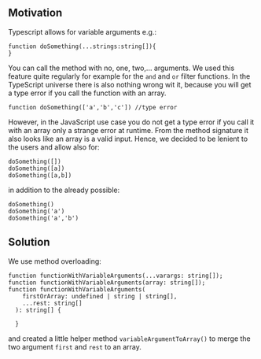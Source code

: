 ## Motivation

Typescript allows for variable arguments e.g.:

```
function doSomething(...strings:string[]){
}
```

You can call the method with no, one, two,... arguments.
We used this feature quite regularly for example for the `and` and `or` filter functions.
In the TypeScript universe there is also nothing wrong wit it, because you will get a type error if you call the function with an array.

```
function doSomething(['a','b','c']) //type error
```

However, in the JavaScript use case you do not get a type error if you call it with an array only a strange error at runtime.
From the method signature it also looks like an array is a valid input.
Hence, we decided to be lenient to the users and allow also for:

```
doSomething([])
doSomething([a]) 
doSomething([a,b])
```
in addition to the already possible:
```
doSomething()
doSomething('a')
doSomething('a','b')
```

## Solution

We use method overloading:
```
function functionWithVariableArguments(...varargs: string[]);
function functionWithVariableArguments(array: string[]);
function functionWithVariableArguments(
    firstOrArray: undefined | string | string[],
    ...rest: string[]
  ): string[] {
  
  }
```

and created a little helper method `variableArgumentToArray()` to merge the two argument `first` and `rest` to an array.
